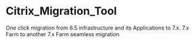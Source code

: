 # Citrix_Migration_Tool
One click migration from 6.5 infrastructure and its Applications to 7.x. 7.x Farm to another 7.x Farm seamless migration
